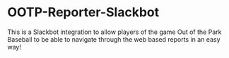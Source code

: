 # OOTP-Reporter-Slackbot

This is a Slackbot integration to allow players of the game Out of the Park Baseball to be able to navigate through the web based reports in an easy way!
